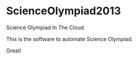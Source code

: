 ScienceOlympiad2013
===================

Science Olympiad In The Cloud

This is the software to automate Science Olympiad.

Great!
